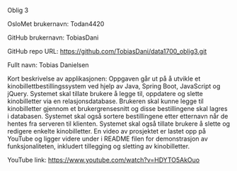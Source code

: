 Oblig 3

OsloMet brukernavn: Todan4420

GitHub brukernavn: TobiasDani

GitHub repo URL: https://github.com/TobiasDani/data1700_oblig3.git

Fullt navn: Tobias Danielsen

Kort beskrivelse av applikasjonen:
Oppgaven går ut på å utvikle et kinobillettbestillingssystem ved hjelp av Java, Spring Boot, JavaScript og jQuery. Systemet skal tillate brukere å legge til, oppdatere og slette kinobilletter via en relasjonsdatabase. Brukeren skal kunne legge til kinobilletter gjennom et brukergrensesnitt og disse bestillingene skal lagres i databasen. Systemet skal også sortere bestillingene etter etternavn når de hentes fra serveren til klienten. Systemet skal også tillate brukere å slette og redigere enkelte kinobilletter. En video av prosjektet er lastet opp på YouTube og ligger videre under i README filen for demonstrasjon av funksjonaliteten, inkludert tillegging og sletting av kinobilletter.

YouTube link:
https://www.youtube.com/watch?v=HDYTO5AkOuo

